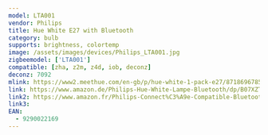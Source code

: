 ```yaml
---
model: LTA001
vendor: Philips
title: Hue White E27 with Bluetooth
category: bulb
supports: brightness, colortemp
image: /assets/images/devices/Philips_LTA001.jpg
zigbeemodel: ['LTA001']
compatible: [zha, z2m, z4d, iob, deconz]
deconz: 7092
mlink: https://www2.meethue.com/en-gb/p/hue-white-1-pack-e27/8718696785317
link: https://www.amazon.de/Philips-Hue-White-Lampe-Bluetooth/dp/B07XZTBTHJ
link2: https://www.amazon.fr/Philips-Connect%C3%A9e-Compatible-Bluetooth-Fonctionne/dp/B07SV88LGC
link3: 
EAN:
  - 9290022169
---
```

